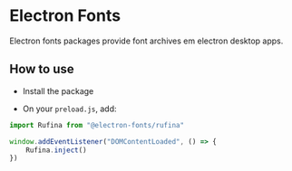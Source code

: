 # Electron Fonts

Electron fonts packages provide font archives em electron desktop apps.

## How to use

* Install the package

* On your `preload.js`, add:

```ts
import Rufina from "@electron-fonts/rufina"

window.addEventListener("DOMContentLoaded", () => {
    Rufina.inject()
})
```